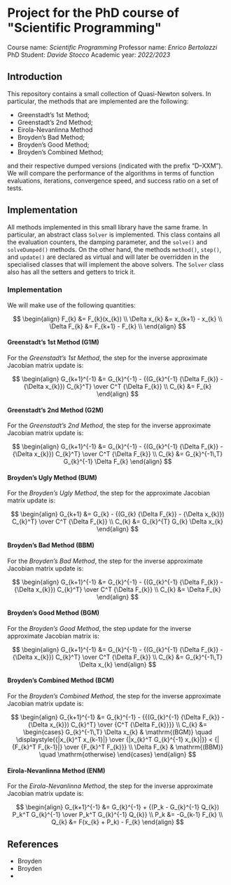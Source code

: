 # Project for the PhD course of "Scientific Programming"

Course name: *Scientific Programming*
Professor name: *Enrico Bertolazzi*
PhD Student: *Davide Stocco*
Academic year: *2022/2023*

## Introduction

This repository contains a small collection of Quasi-Newton solvers. In particular, the methods that are implemented are the following:

  - Greenstadt’s 1st Method;
  - Greenstadt’s 2nd Method;
  - Eirola-Nevanlinna Method
  - Broyden’s Bad Method;
  - Broyden’s Good Method;
  - Broyden’s Combined Method;

and their respective dumped versions (indicated with the prefix “D–XXM”). We will compare the performance of the algorithms in terms of function evaluations, iterations, convergence speed, and success ratio on a set of tests.

## Implementation

All methods implemented in this small library have the same frame. In particular, an abstract class ``Solver`` is implemented. This class contains all the evaluation counters, the damping parameter, and the ``solve()`` and ``solveDumped()`` methods. On the other hand, the methods ``method()``, ``step()``, and ``update()`` are declared as virtual and will later be overridden in the specialised classes that will implement the above solvers. The ``Solver`` class also has all the setters and getters to trick it.

### Implementation

We will make use of the following quantities:

$$
\begin{align}
F_{k}        &= F_{k}(x_{k})    \\
\Delta x_{k} &= x_{k+1} - x_{k} \\
\Delta F_{k} &= F_{k+1} - F_{k} \\
\end{align}
$$

#### Greenstadt’s 1st Method (G1M)

For the *Greenstadt’s 1st Method*, the step for the inverse approximate Jacobian matrix update is:

$$
\begin{align}
G_{k+1}^{-1} &= G_{k}^{-1} - {(G_{k}^{-1} {\Delta F_{k}} - {\Delta x_{k}}) C_{k}^T} \over C^T {\Delta F_{k}} \\
C_{k}        &= F_{k}
\end{align}
$$

#### Greenstadt’s 2nd Method (G2M)

For the *Greenstadt’s 2nd Method*, the step for the inverse approximate Jacobian matrix update is:

$$
\begin{align}
G_{k+1}^{-1} &= G_{k}^{-1} - {(G_{k}^{-1} {\Delta F_{k}} - {\Delta x_{k}}) C_{k}^T} \over C^T {\Delta F_{k}} \\
C_{k}        &= G_{k}^{-1\,T} G_{k}^{-1} \Delta F_{k}
\end{align}
$$

#### Broyden’s Ugly Method (BUM)

For the *Broyden’s Ugly Method*, the step for the approximate Jacobian matrix update is:

$$
\begin{align}
G_{k+1} &= G_{k} - {(G_{k} {\Delta F_{k}} - {\Delta x_{k}}) C_{k}^T} \over C^T {\Delta F_{k}} \\
C_{k}   &= G_{k}^{T} G_{k} \Delta x_{k}
\end{align}
$$

#### Broyden’s Bad Method (BBM)

For the *Broyden’s Bad Method*, the step for the inverse approximate Jacobian matrix update is:

$$
\begin{align}
G_{k+1}^{-1} &= G_{k}^{-1} - {(G_{k}^{-1} {\Delta F_{k}} - {\Delta x_{k}}) C_{k}^T} \over C^T {\Delta F_{k}} \\
C_{k}        &= \Delta F_{k}
\end{align}
$$

#### Broyden’s Good Method (BGM)

For the *Broyden’s Good Method*, the step update for the inverse approximate Jacobian matrix is:

$$
\begin{align}
G_{k+1}^{-1} &= G_{k}^{-1} - {(G_{k}^{-1} {\Delta F_{k}} - {\Delta x_{k}}) C_{k}^T} \over C^T {\Delta F_{k}} \\
C_{k}        &= G_{k}^{-1\,T} \Delta x_{k}
\end{align}
$$

#### Broyden’s Combined Method (BCM)

For the *Broyden’s Combined Method*, the step for the inverse approximate Jacobian matrix update is:

$$
\begin{align}
G_{k+1}^{-1} &= G_{k}^{-1} - {{(G_{k}^{-1} {\Delta F_{k}} - {\Delta x_{k}}) C_{k}^T} \over {C^T {\Delta F_{k}}}} \\
C_{k} &=
\begin{cases}
G_{k}^{-1\,T} \Delta x_{k} & \mathrm{(BGM)} \quad \displaystyle{{|x_{k}^T x_{k-1}|} \over {|x_{k}^T G_{k}^{-1} x_{k}|}} < {|{F_{k}^T F_{k-1}|} \over {F_{k}^T F_{k}}} \\
\Delta F_{k}               & \mathrm{(BBM)} \quad \mathrm{otherwise}
\end{cases}
\end{align}
$$

#### Eirola-Nevanlinna Method (ENM)

For the *Eirola-Nevanlinna Method*, the step for the inverse approximate Jacobian matrix update is:

$$
\begin{align}
G_{k+1}^{-1} &= G_{k}^{-1} + {(P_k - G_{k}^{-1} Q_{k}) P_k^T G_{k}^{-1} \over P_k^T G_{k}^{-1} Q_{k}} \\
P_k   &= -G_{k-1} F_{k} \\
Q_{k} &= F(x_{k} + P_k) - F_{k}
\end{align}
$$

## References

  - Broyden
  - Broyden
  -

